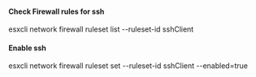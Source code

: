 #### Check Firewall rules for ssh
esxcli network firewall ruleset list --ruleset-id sshClient

#### Enable ssh
esxcli network firewall ruleset set --ruleset-id sshClient --enabled=true

